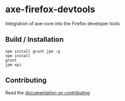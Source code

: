 # axe-firefox-devtools
Integration of axe-core into the Firefox developer tools

## Build / Installation

```
npm install grunt jpm -g
npm install
grunt
jpm xpi
```

## Contributing

Read the [documentation on contributing](CONTRIBUTING.md)
